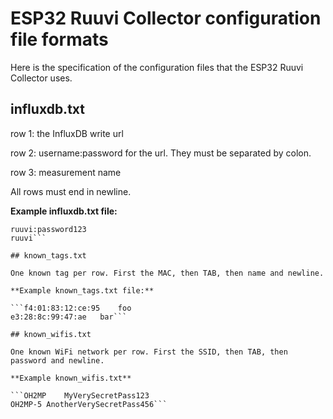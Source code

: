 # ESP32 Ruuvi Collector configuration file formats

Here is the specification of the configuration files that the ESP32 Ruuvi Collector uses.

## influxdb.txt

row 1: the InfluxDB write url 

row 2: username:password for the url. They must be separated by colon.

row 3: measurement name

All rows must end in newline.

**Example influxdb.txt file:**

```https://influxdb.some.where:8086/write?db=ruuvi
ruuvi:password123
ruuvi```

## known_tags.txt

One known tag per row. First the MAC, then TAB, then name and newline.

**Example known_tags.txt file:**

```f4:01:83:12:ce:95	foo
e3:28:8c:99:47:ae	bar```

## known_wifis.txt

One known WiFi network per row. First the SSID, then TAB, then password and newline.

**Example known_wifis.txt**

```OH2MP	MyVerySecretPass123
OH2MP-5	AnotherVerySecretPass456```
